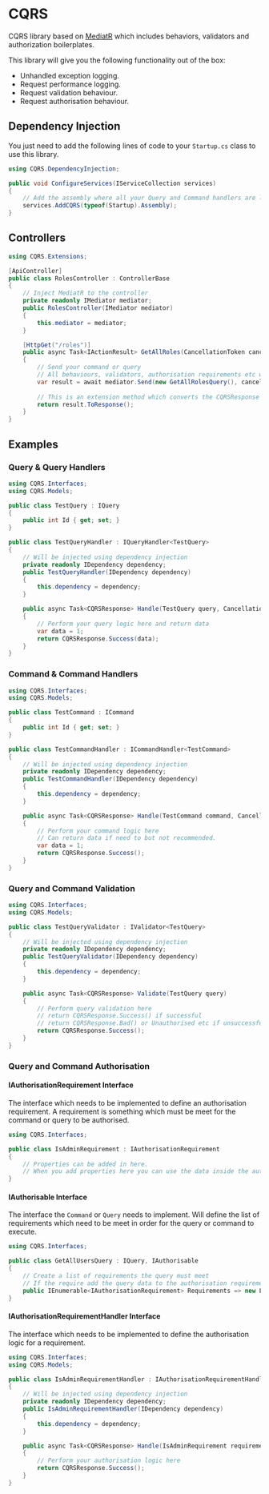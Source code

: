 # CQRS
CQRS library based on [MediatR](https://github.com/jbogard/MediatR) which includes behaviors, validators and authorization boilerplates.

This library will give you the following functionality out of the box:
- Unhandled exception logging.
- Request performance logging.
- Request validation behaviour.
- Request authorisation behaviour.

## Dependency Injection
You just need to add the following lines of code to your `Startup.cs` class to use this library.
``` csharp
using CQRS.DependencyInjection;

public void ConfigureServices(IServiceCollection services)
{
    // Add the assembly where all your Query and Command handlers are located.
    services.AddCQRS(typeof(Startup).Assembly);
}
```

## Controllers
``` csharp
using CQRS.Extensions;

[ApiController]
public class RolesController : ControllerBase
{
    // Inject MediatR to the controller
    private readonly IMediator mediator;
    public RolesController(IMediator mediator)
    {
        this.mediator = mediator;
    }

    [HttpGet("/roles")]
    public async Task<IActionResult> GetAllRoles(CancellationToken cancellationToken)
    {
        // Send your command or query
        // All behaviours, validators, authorisation requirements etc will execute
        var result = await mediator.Send(new GetAllRolesQuery(), cancellationToken);
        
        // This is an extension method which converts the CQRSResponse object to a IActionResult
        return result.ToResponse();
    }
}
```

## Examples
### Query & Query Handlers
``` csharp
using CQRS.Interfaces;
using CQRS.Models;

public class TestQuery : IQuery
{
    public int Id { get; set; }
}

public class TestQueryHandler : IQueryHandler<TestQuery>
{
    // Will be injected using dependency injection
    private readonly IDependency dependency;
    public TestQueryHandler(IDependency dependency)
    {
        this.dependency = dependency;
    }

    public async Task<CQRSResponse> Handle(TestQuery query, CancellationToken cancellationToken)
    {
        // Perform your query logic here and return data
        var data = 1;
        return CQRSResponse.Success(data);
    }
}

```


### Command & Command Handlers
``` csharp
using CQRS.Interfaces;
using CQRS.Models;

public class TestCommand : ICommand
{
    public int Id { get; set; }
}

public class TestCommandHandler : ICommandHandler<TestCommand>
{
    // Will be injected using dependency injection
    private readonly IDependency dependency;
    public TestCommandHandler(IDependency dependency)
    {
        this.dependency = dependency;
    }

    public async Task<CQRSResponse> Handle(TestCommand command, CancellationToken cancellationToken)
    {
        // Perform your command logic here
        // Can return data if need to but not recommended.
        var data = 1;
        return CQRSResponse.Success();
    }
}

```


### Query and Command Validation
``` csharp
using CQRS.Interfaces;
using CQRS.Models;

public class TestQueryValidator : IValidator<TestQuery>
{
    // Will be injected using dependency injection
    private readonly IDependency dependency;
    public TestQueryValidator(IDependency dependency)
    {
        this.dependency = dependency;
    }

    public async Task<CQRSResponse> Validate(TestQuery query)
    {
        // Perform query validation here
        // return CQRSResponse.Success() if successful
        // return CQRSResponse.Bad() or Unauthorised etc if unsuccessful
        return CQRSResponse.Success();
    }
}
```

### Query and Command Authorisation
#### IAuthorisationRequirement Interface
The interface which needs to be implemented to define an authorisation requirement. A requirement is something which must be meet for the command or query to be authorised.
``` csharp
using CQRS.Interfaces;

public class IsAdminRequirement : IAuthorisationRequirement 
{
    // Properties can be added in here.
    // When you add properties here you can use the data inside the authorisation handler logic.
}
```

#### IAuthorisable Interface
The interface the `Command` or `Query` needs to implement. Will define the list of requirements which need to be meet in order for the query or command to execute.
``` csharp
using CQRS.Interfaces;

public class GetAllUsersQuery : IQuery, IAuthorisable 
{
    // Create a list of requirements the query must meet
    // If the require add the query data to the authorisation requirement.
    public IEnumerable<IAuthorisationRequirement> Requirements => new List<IAuthorisationRequirement> { new IsAdminRequirement() }
}
```


#### IAuthorisationRequirementHandler Interface
The interface which needs to be implemented to define the authorisation logic for a requirement.
``` csharp
using CQRS.Interfaces;
using CQRS.Models;

public class IsAdminRequirementHandler : IAuthorisationRequirementHandler<IsAdminRequirement>
{
    // Will be injected using dependency injection
    private readonly IDependency dependency;
    public IsAdminRequirementHandler(IDependency dependency)
    {
        this.dependency = dependency;
    }

    public async Task<CQRSResponse> Handle(IsAdminRequirement requirement, CancellationToken cancellationToken)
    {
        // Perform your authorisation logic here
        return CQRSResponse.Success();
    }
}
```

